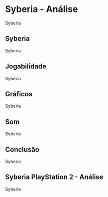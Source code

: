 ---
---

# Syberia - Análise

Syberia

## Syberia

Syberia

## Jogabilidade

Syberia

## Gráficos

Syberia

## Som

Syberia

## Conclusão

Syberia

## Syberia PlayStation 2 - Análise

Syberia
